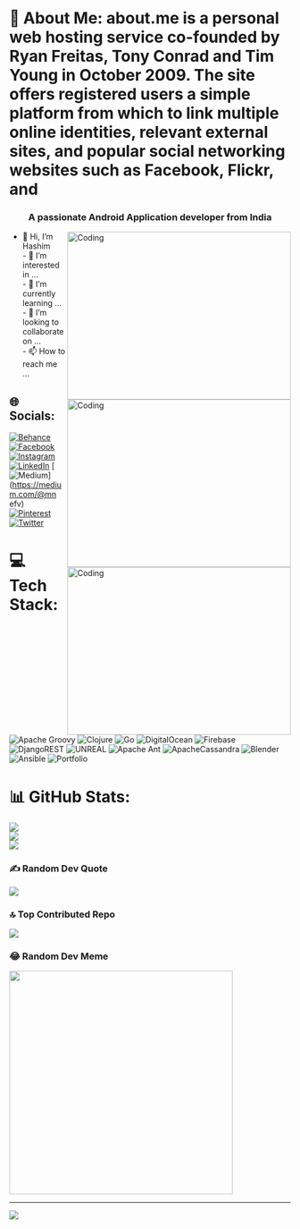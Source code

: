 # 💫 About Me: about.me is a personal web hosting service co-founded by Ryan Freitas, Tony Conrad and Tim Young in October 2009. The site offers registered users a simple platform from which to link multiple online identities, relevant external sites, and popular social networking websites such as Facebook, Flickr, and
<h3 align="center">A passionate Android Application developer from India</h3>
<img align="right" alt="Coding" width="400" height="300" src="https://gifdb.com/images/high/animated-man-computer-coding-nae6mec378lsg1i3.gif">
<img align="right" alt="Coding" width="400" height="300" src="https://developer.android.com/static/images/mad/mad-header.gif">
<img align="right" alt="Coding" width="400" height="300" src="https://developer.android.com/static/images/jetpack/compose/landing-preview-animation.gif">

- 👋 Hi, I’m Hashim<br>- 👀 I’m interested in ...<br>- 🌱 I’m currently learning ...<br>- 💞️ I’m looking to collaborate on ...<br>- 📫 How to reach me ...<br>


## 🌐 Socials:
[![Behance](https://img.shields.io/badge/Behance-1769ff?logo=behance&logoColor=white)](https://behance.net/cqwc) [![Facebook](https://img.shields.io/badge/Facebook-%231877F2.svg?logo=Facebook&logoColor=white)](https://facebook.com/qjlke) [![Instagram](https://img.shields.io/badge/Instagram-%23E4405F.svg?logo=Instagram&logoColor=white)](https://instagram.com/fvler) [![LinkedIn](https://img.shields.io/badge/LinkedIn-%230077B5.svg?logo=linkedin&logoColor=white)](https://linkedin.com/in/erkmr) [![Medium](https://img.shields.io/badge/Medium-12100E?logo=medium&logoColor=white)](https://medium.com/@mn efv) [![Pinterest](https://img.shields.io/badge/Pinterest-%23E60023.svg?logo=Pinterest&logoColor=white)](https://pinterest.com/lkncd) [![Twitter](https://img.shields.io/badge/Twitter-%231DA1F2.svg?logo=Twitter&logoColor=white)](https://twitter.com/dcnl/dv) 

# 💻 Tech Stack:
![Apache Groovy](https://img.shields.io/badge/Apache%20Groovy-4298B8.svg?style=for-the-badge&logo=Apache+Groovy&logoColor=white) ![Clojure](https://img.shields.io/badge/Clojure-%23Clojure.svg?style=for-the-badge&logo=Clojure&logoColor=Clojure) ![Go](https://img.shields.io/badge/go-%2300ADD8.svg?style=for-the-badge&logo=go&logoColor=white) ![DigitalOcean](https://img.shields.io/badge/DigitalOcean-%230167ff.svg?style=for-the-badge&logo=digitalOcean&logoColor=white) ![Firebase](https://img.shields.io/badge/firebase-%23039BE5.svg?style=for-the-badge&logo=firebase) ![DjangoREST](https://img.shields.io/badge/DJANGO-REST-ff1709?style=for-the-badge&logo=django&logoColor=white&color=ff1709&labelColor=gray) ![UNREAL](https://img.shields.io/badge/unreal-%2320232a.svg?style=for-the-badge&logo=unreal-engine&logoColor=white) ![Apache Ant](https://img.shields.io/badge/Apache%20Ant-A81C7D?style=for-the-badge&logo=Apache%20Ant&logoColor=white) ![ApacheCassandra](https://img.shields.io/badge/cassandra-%231287B1.svg?style=for-the-badge&logo=apache-cassandra&logoColor=white) ![Blender](https://img.shields.io/badge/blender-%23F5792A.svg?style=for-the-badge&logo=blender&logoColor=white) ![Ansible](https://img.shields.io/badge/ansible-%231A1918.svg?style=for-the-badge&logo=ansible&logoColor=white) ![Portfolio](https://img.shields.io/badge/Portfolio-%23000000.svg?style=for-the-badge&logo=firefox&logoColor=#FF7139)
# 📊 GitHub Stats:
![](https://github-readme-stats.vercel.app/api?username=01Hashim&theme=monokai&hide_border=false&include_all_commits=true&count_private=true)<br/>
![](https://github-readme-streak-stats.herokuapp.com/?user=01Hashim&theme=monokai&hide_border=false)<br/>
![](https://github-readme-stats.vercel.app/api/top-langs/?username=01Hashim&theme=monokai&hide_border=false&include_all_commits=true&count_private=true&layout=compact)

### ✍️ Random Dev Quote
![](https://quotes-github-readme.vercel.app/api?type=horizontal&theme=radical)

### 🔝 Top Contributed Repo
![](https://github-contributor-stats.vercel.app/api?username=01Hashim&limit=5&theme=radical&combine_all_yearly_contributions=true)

### 😂 Random Dev Meme
<img src='https://randommeme-five.vercel.app/' style="height: 400px;"/>

---
[![](https://visitcount.itsvg.in/api?id=01Hashim&icon=2&color=0)](https://visitcount.itsvg.in)

<!-- Proudly created with GPRM ( https://gprm.itsvg.in ) -->
